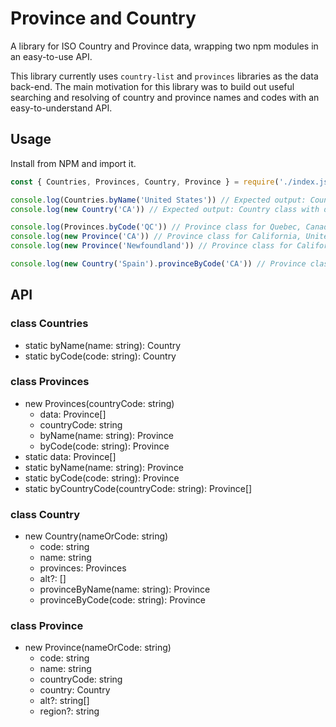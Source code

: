 # Province and Country

A library for ISO Country and Province data, wrapping two npm modules in an easy-to-use API.

This library currently uses `country-list` and `provinces` libraries as the data back-end. The main motivation for this library was to build out useful searching and resolving of country and province names and codes with an easy-to-understand API.

## Usage

Install from NPM and import it.

```javascript
const { Countries, Provinces, Country, Province } = require('./index.js')

console.log(Countries.byName('United States')) // Expected output: Country class with data for United States of America
console.log(new Country('CA')) // Expected output: Country class with data for Canada

console.log(Provinces.byCode('QC')) // Province class for Quebec, Canada
console.log(new Province('CA')) // Province class for California, United States
console.log(new Province('Newfoundland')) // Province class for California, United States

console.log(new Country('Spain').provinceByCode('CA')) // Province class for Cádiz, Spain

```

## API

### class Countries
- static byName(name: string): Country
- static byCode(code: string): Country

### class Provinces
- new Provinces(countryCode: string)
  - data: Province[]
  - countryCode: string
  - byName(name: string): Province
  - byCode(code: string): Province
- static data: Province[]
- static byName(name: string): Province
- static byCode(code: string): Province
- static byCountryCode(countryCode: string): Province[]

### class Country
- new Country(nameOrCode: string)
  - code: string
  - name: string
  - provinces: Provinces
  - alt?: []
  - provinceByName(name: string): Province
  - provinceByCode(code: string): Province

### class Province
- new Province(nameOrCode: string)
  - code: string
  - name: string
  - countryCode: string
  - country: Country
  - alt?: string[]
  - region?: string
